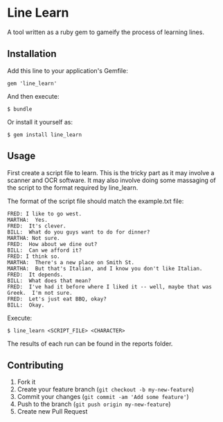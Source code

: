 # Line Learn

A tool written as a ruby gem to gameify the process of learning lines.

## Installation

Add this line to your application's Gemfile:

    gem 'line_learn'

And then execute:

    $ bundle

Or install it yourself as:

    $ gem install line_learn

## Usage

First create a script file to learn.  This is the tricky part as it may involve a scanner and OCR software.
It may also involve doing some massaging of the script to the format required by line_learn.

The format of the script file should match the example.txt file:

    FRED: I like to go west.
    MARTHA:  Yes.
    FRED:  It's clever.
    BILL:  What do you guys want to do for dinner?
    MARTHA: Not sure.
    FRED:  How about we dine out?
    BILL:  Can we afford it?
    FRED: I think so.
    MARTHA:  There's a new place on Smith St.
    MARTHA:  But that's Italian, and I know you don't like Italian.
    FRED:  It depends.
    BILL:  What does that mean?
    FRED:  I've had it before where I liked it -- well, maybe that was Greek.  I'm not sure.
    FRED:  Let's just eat BBQ, okay?
    BILL:  Okay.

Execute:

    $ line_learn <SCRIPT_FILE> <CHARACTER>

The results of each run can be found in the reports folder.

## Contributing

1. Fork it
2. Create your feature branch (`git checkout -b my-new-feature`)
3. Commit your changes (`git commit -am 'Add some feature'`)
4. Push to the branch (`git push origin my-new-feature`)
5. Create new Pull Request

